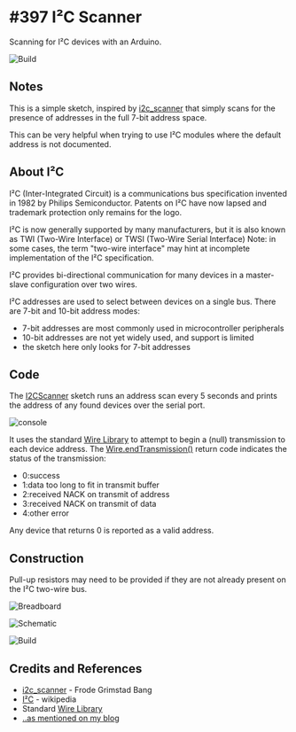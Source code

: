 # #397 I²C Scanner

Scanning for I²C devices with an Arduino.

![Build](./assets/I2CScanner_build.jpg?raw=true)

## Notes

This is a simple sketch, inspired by
[i2c_scanner](http://playground.arduino.cc/Main/I2cScanner)
that simply scans for the presence of addresses in the full 7-bit address space.

This can be very helpful when trying to use I²C modules where the default address is not documented.

## About I²C


I²C (Inter-Integrated Circuit) is a communications bus specification invented in 1982 by Philips Semiconductor.
Patents on I²C have now lapsed and trademark protection only remains for the logo.

I²C is now generally supported by many manufacturers, but it is also known as TWI (Two-Wire Interface) or TWSI (Two-Wire Serial Interface)
Note: in some cases, the term "two-wire interface" may hint at incomplete implementation of the I²C specification.

I²C provides bi-directional communication for many devices in a master-slave configuration over two wires.

I²C addresses are used to select between devices on a single bus. There are 7-bit and 10-bit address modes:

* 7-bit addresses are most commonly used in microcontroller peripherals
* 10-bit addresses are not yet widely used, and support is limited
* the sketch here only looks for 7-bit addresses


## Code

The [I2CScanner](./I2CScanner.ino) sketch runs an address scan every 5 seconds and prints
the address of any found devices over the serial port.


![console](./assets/console.png?raw=true)

It uses the standard [Wire Library](https://www.arduino.cc/en/Reference/Wire)
to attempt to begin a (null) transmission to each device address.
The [Wire.endTransmission()](https://www.arduino.cc/en/Reference/WireEndTransmission)
return code indicates the status of the transmission:

* 0:success
* 1:data too long to fit in transmit buffer
* 2:received NACK on transmit of address
* 3:received NACK on transmit of data
* 4:other error

Any device that returns 0 is reported as a valid address.

## Construction

Pull-up resistors may need to be provided if they are not already present on the I²C two-wire bus.

![Breadboard](./assets/I2CScanner_bb.jpg?raw=true)

![Schematic](./assets/I2CScanner_schematic.jpg?raw=true)

![Build](./assets/I2CScanner_build.jpg?raw=true)

## Credits and References
* [i2c_scanner](http://playground.arduino.cc/Main/I2cScanner) - Frode Grimstad Bang
* [I²C](https://en.wikipedia.org/wiki/I%C2%B2C) - wikipedia
* Standard [Wire Library](https://www.arduino.cc/en/Reference/Wire)
* [..as mentioned on my blog](https://blog.tardate.com/2018/07/leap397-i2c-scanner.html)
